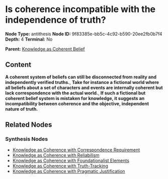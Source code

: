 # Is coherence incompatible with the independence of truth?

**Node Type:** antithesis
**Node ID:** 9f83385e-bb5c-4c92-b590-20ee2fb0b7f4
**Depth:** 4
**Terminal:** No

**Parent:** [Knowledge as Coherent Belief](knowledge-as-coherent-belief-synthesis-79ce2010-751e-4a32-b21f-5d06fb9b6c80.md)

## Content

**A coherent system of beliefs can still be disconnected from reality and independently verified truths.**, **Take for instance a fictional world where all beliefs about a set of characters and events are internally coherent but lack correspondence with the actual world.**, **If such a fictional but coherent belief system is mistaken for knowledge, it suggests an incompatibility between coherence and the objective, independent nature of truth.**

## Related Nodes

### Synthesis Nodes

- [Knowledge as Coherence with Correspondence Requirement](knowledge-as-coherence-with-correspondence-requirement-synthesis-7bb7174c-8a5a-4d9d-9aef-5013329b4492.md)
- [Knowledge as Coherence with Reliabilism](knowledge-as-coherence-with-reliabilism-synthesis-0a43de2b-b46c-4da1-b124-7d90eebf9b90.md)
- [Knowledge as Coherence with Foundationalist Elements](knowledge-as-coherence-with-foundationalist-elements-synthesis-3416838b-9e75-4933-9abd-ef9cf82d5c79.md)
- [Knowledge as Coherence with Truth-Tracking](knowledge-as-coherence-with-truth-tracking-synthesis-e96da6a3-8088-48c8-be6d-f4a1dc749172.md)
- [Knowledge as Coherence with Pragmatic Justification](knowledge-as-coherence-with-pragmatic-justification-synthesis-badb8607-8c84-4af5-b74a-c5b9d6e4d4fa.md)
